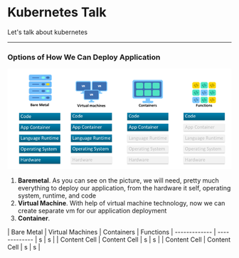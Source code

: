 # **Kubernetes Talk**
Let's talk about kubernetes

----
### **Options of How We Can Deploy Application**
![Serverless Evolution](pic/serverless_evolution.png)
1. **Baremetal**. As you can see on the picture, we will need, pretty much everything to deploy our application, from the hardware it self,
operating system, runtime, and code
2. **Virtual Machine**. With help of virtual machine technology, now we can create separate vm for our application deployment
3. **Container**. 

| Bare Metal    | Virtual Machines  | Containers  | Functions
| ------------- | -------------     | s           | s |
| Content Cell  | Content Cell      | s           | s |
| Content Cell  | Content Cell      | s           | s |

